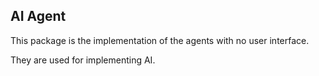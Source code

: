 ## AI Agent

This package is the implementation of the agents with no user interface.

They are used for implementing AI.
